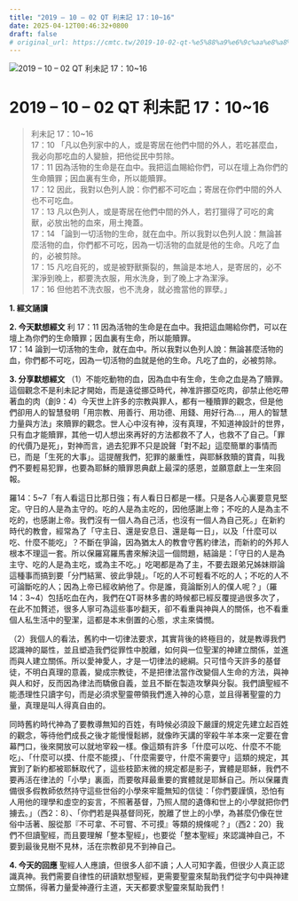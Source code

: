 ```yaml
---
title: "2019 – 10 – 02 QT 利未記 17：10~16"
date: 2025-04-12T00:46:32+0800
draft: false
# original_url: https://cmtc.tw/2019-10-02-qt-%e5%88%a9%e6%9c%aa%e8%a8%98-17%ef%bc%9a1016
---
```


![2019 – 10 – 02 QT 利未記 17：10\~16](/images/qt.jpg   "2019 – 10 – 02 QT 利未記 17：10\~16")

# 2019 – 10 – 02 QT 利未記 17：10\~16

> 利未記 17：10\~16  
> 17：10 「凡以色列家中的人，或是寄居在他們中間的外人，若吃甚麼血，我必向那吃血的人變臉，把他從民中剪除。  
> 17：11 因為活物的生命是在血中。我把這血賜給你們，可以在壇上為你們的生命贖罪；因血裏有生命，所以能贖罪。  
> 17：12 因此，我對以色列人說：你們都不可吃血；寄居在你們中間的外人也不可吃血。  
> 17：13 凡以色列人，或是寄居在他們中間的外人，若打獵得了可吃的禽獸，必放出牠的血來，用土掩蓋。  
> 17：14 「論到一切活物的生命，就在血中。所以我對以色列人說：無論甚麼活物的血，你們都不可吃，因為一切活物的血就是他的生命。凡吃了血的，必被剪除。  
> 17：15 凡吃自死的，或是被野獸撕裂的，無論是本地人，是寄居的，必不潔淨到晚上，都要洗衣服，用水洗身，到了晚上才為潔淨。  
> 17：16 但他若不洗衣服，也不洗身，就必擔當他的罪孽。」

**1. 經文誦讀**

**2.  今天默想經文**
利 17：11 因為活物的生命是在血中。我把這血賜給你們，可以在壇上為你們的生命贖罪；因血裏有生命，所以能贖罪。  
17：14 論到一切活物的生命，就在血中。所以我對以色列人說：無論甚麼活物的血，你們都不可吃，因為一切活物的血就是他的生命。凡吃了血的，必被剪除。

**3. 分享默想經文**
（1）不能吃動物的血，因為血中有生命，生命之血是為了贖罪。這個觀念不是利未記才開始，而是遠從挪亞時代，神准許挪亞吃肉，卻禁止他吃帶著血的肉（創9：4）今天世上許多的宗教與罪人，都有一種贖罪的觀念，但是他們卻用人的智慧發明「用宗教、用善行、用功德、用錢、用好行為…，用人的智慧力量與方法」來贖罪的觀念。世人心中沒有神，沒有真理，不知道神設計的世界，只有血才能贖罪，其他一切人想出來再好的方法都救不了人，也救不了自己。「罪的代價乃是死」，對神而言，過去犯罪不只是說聲「對不起」這麼簡單的事情而已，而是「生死的大事」。這提醒我們，犯罪的嚴重性，與耶穌救贖的寶貴，叫我們不要輕易犯罪，也要為耶穌的贖罪恩典獻上最深的感恩，並願意獻上一生來回報。

羅14：5\~7「有人看這日比那日強；有人看日日都是一樣。只是各人心裏要意見堅定。守日的人是為主守的。吃的人是為主吃的，因他感謝上帝；不吃的人是為主不吃的，也感謝上帝。我們沒有一個人為自己活，也沒有一個人為自己死。」在新約時代的教會，經常為了「守主日、還是安息日、還是每一日」，以及「什麼可以吃、什麼不能吃」？不斷在爭論，因為猶太人的教會守舊約律法，而新約的外邦人根本不理這一套。所以保羅寫羅馬書來解決這一個問題，結論是：「守日的人是為主守、吃的人是為主吃，或為主不吃。」吃喝都是為了主，不要去跟弟兄姊妹辯論這種事而搞到要「分門結黨、彼此爭競」。「吃的人不可輕看不吃的人；不吃的人不可論斷吃的人；因為上帝已經收納他了。你是誰，竟論斷別人的僕人呢？」（羅14：3\~4）包括吃血在內，我們在QT哥林多書的時候都已經反覆提過很多次了，在此不加贅述，很多人寧可為這些事吵翻天，卻不看重與神與人的關係，也不看重個人私生活中的聖潔，這都是本末倒置的心態，求主來憐憫。

（2）我個人的看法，舊約中一切律法要求，其實背後的終極目的，就是教導我們認識神的屬性，並且塑造我們從罪性中脫離，如何與一位聖潔的神建立關係，並進而與人建立關係。所以愛神愛人，才是一切律法的總綱。只可惜今天許多的基督徒，不明白真理的意義，變成宗教徒，不是把律法當作改變個人生命的方法，與神與人和好，反而因為律法而驕傲自義，並且不斷在製造攻擊與分裂。我們讀聖經不能憑理性只讀字句，而是必須求聖靈帶領我們進入神的心意，並且得著聖靈的力量，真理是叫人得真自由的。

同時舊約時代神為了要教導無知的百姓，有時候必須設下嚴謹的規定先建立起百姓的觀念，等待他們成長之後才能慢慢鬆綁，就像昨天講的宰殺牛羊本來一定要在會幕門口，後來開放可以就地宰殺一樣。像這類有許多「什麼可以吃、什麼不不能吃」、「什麼可以摸、什麼不能摸」、「什麼需要守，什麼不需要守」這類的規定，其實到了新約都被耶穌取代了，這些枝節末微的規定都是影子，實體是耶穌，我們不要再活在律法的「小學」裏面，而要敬拜最重要的實體就是耶穌自己。所以保羅責備很多假教師依然持守這些世俗的小學來牢籠無知的信徒：「你們要謹慎，恐怕有人用他的理學和虛空的妄言，不照著基督，乃照人間的遺傳和世上的小學就把你們擄去。」（西2：8）、「你們若是與基督同死，脫離了世上的小學，為甚麼仍像在世俗中活著、服從那『不可拿、不可嘗、不可摸』等類的規條呢？」（西2：20）我們不但讀聖經，而且要理解「整本聖經」，也要從「整本聖經」來認識神自己，不要到最後見樹不見林，活在宗教卻見不到神自己。

**4. 今天的回應**
聖經人人應讀，但很多人卻不讀；人人可知字義，但很少人真正認識真神。我們需要自律性的研讀默想聖經，更需要聖靈來幫助我們從字句中與神建立關係，得著力量愛神遵行主道，天天都要求聖靈來幫助我們！
